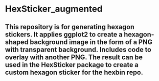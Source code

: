 # HexSticker_augmented
## This repository is for generating hexagon stickers. It applies ggplot2 to create a hexagon-shaped background image in the form of a PNG with transparent background. Includes code to overlay with another PNG. The result can be used in the HexSticker package to create a custom hexagon sticker for the hexbin repo.
